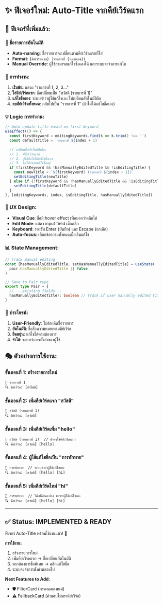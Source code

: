 # ✨ ฟีเจอร์ใหม่: Auto-Title จากคีย์เวิร์ดแรก

## 🎯 ฟีเจอร์ที่เพิ่มแล้ว:

### 📝 ชื่อรายการอัตโนมัติ
- **Auto-naming**: ชื่อรายการจะเปลี่ยนตามคีย์เวิร์ดแรกที่ใส่
- **Format**: `{คีย์เวิร์ดแรก} (รายการที่ {หมายเลข})`
- **Manual Override**: ผู้ใช้สามารถแก้ไขชื่อเองได้ และระบบจะจำการแก้ไข

### 🔧 การทำงาน:

1. **เริ่มต้น**: แสดง "รายการที่ 1, 2, 3..."
2. **ใส่คีย์เวิร์ดแรก**: ชื่อเปลี่ยนเป็น "สวัสดี (รายการที่ 1)"
3. **แก้ไขชื่อเอง**: ระบบจำว่าผู้ใช้แก้ไขเอง ไม่เปลี่ยนอัตโนมัติอีก
4. **ลบคีย์เวิร์ดทั้งหมด**: กลับไปเป็น "รายการที่ 1" (ถ้าไม่ได้แก้ไขชื่อเอง)

### 💡 Logic การทำงาน:

```typescript
// Auto-update title based on first keyword
useEffect(() => {
  const firstKeyword = editingKeywords.find(k => k.trim() !== '')
  const defaultTitle = `รายการที่ ${index + 1}`
  
  // เปลี่ยนชื่ออัตโนมัติเมื่อ:
  // 1. มีคีย์เวิร์ดแรก
  // 2. ผู้ใช้ยังไม่ได้แก้ไขชื่อเอง
  // 3. ไม่ได้กำลังแก้ไขชื่ออยู่
  if (firstKeyword && !hasManuallyEditedTitle && !isEditingTitle) {
    const newTitle = `${firstKeyword} (รายการที่ ${index + 1})`
    setEditingTitle(newTitle)
  } else if (!firstKeyword && !hasManuallyEditedTitle && !isEditingTitle) {
    setEditingTitle(defaultTitle)
  }
}, [editingKeywords, index, isEditingTitle, hasManuallyEditedTitle])
```

### 🎨 UX Design:

- **Visual Cue**: ชื่อมี hover effect เพื่อบอกว่าคลิกได้
- **Edit Mode**: แสดง input field เมื่อคลิก
- **Keyboard**: รองรับ Enter (บันทึก) และ Escape (ยกเลิก)
- **Auto-focus**: เลือกข้อความทั้งหมดเมื่อเริ่มแก้ไข

### 📊 State Management:

```typescript
// Track manual editing
const [hasManuallyEditedTitle, setHasManuallyEditedTitle] = useState(
  pair.hasManuallyEditedTitle || false
)

// Save to Pair type
export type Pair = {
  // ...existing fields...
  hasManuallyEditedTitle?: boolean // Track if user manually edited title
}
```

### 🌟 ประโยชน์:

1. **User-Friendly**: ไม่ต้องคิดชื่อรายการ
2. **อัตโนมัติ**: ชื่อสื่อความหมายตามคีย์เวิร์ด  
3. **ยืดหยุ่น**: แก้ไขได้ตามต้องการ
4. **จำได้**: ระบบจำการตั้งค่าของผู้ใช้

## 🎭 ตัวอย่างการใช้งาน:

### ขั้นตอนที่ 1: สร้างรายการใหม่
```
📝 รายการที่ 1
🔍 คีย์เวิร์ด: [ยังไม่มี]
```

### ขั้นตอนที่ 2: เพิ่มคีย์เวิร์ดแรก "สวัสดี"  
```
📝 สวัสดี (รายการที่ 1)
🔍 คีย์เวิร์ด: [สวัสดี]
```

### ขั้นตอนที่ 3: เพิ่มคีย์เวิร์ดเพิ่ม "hello"
```
📝 สวัสดี (รายการที่ 1)  // ยังคงใช้คีย์เวิร์ดแรก
🔍 คีย์เวิร์ด: [สวัสดี] [hello]
```

### ขั้นตอนที่ 4: ผู้ใช้แก้ไขชื่อเป็น "การทักทาย"
```
📝 การทักทาย  // ระบบจำว่าผู้ใช้แก้ไขเอง
🔍 คีย์เวิร์ด: [สวัสดี] [hello] [hi]
```

### ขั้นตอนที่ 5: เพิ่มคีย์เวิร์ดใหม่ "hi"
```
📝 การทักทาย  // ไม่เปลี่ยนแปลง เพราะผู้ใช้แก้ไขเอง
🔍 คีย์เวิร์ด: [สวัสดี] [hello] [hi]
```

---

## ✅ Status: **IMPLEMENTED & READY**

ฟีเจอร์ Auto-Title พร้อมใช้งานแล้ว! 🚀

**การใช้งาน:**
1. สร้างรายการใหม่
2. เพิ่มคีย์เวิร์ดแรก → ชื่อเปลี่ยนอัตโนมัติ
3. หากต้องการชื่อพิเศษ → คลิกแก้ไขชื่อ
4. ระบบจะจำการตั้งค่าตลอดไป

**Next Features to Add:**
- 🛡️ FilterCard (กรองคอมเมนต์)
- ⚠️ FallbackCard (คำตอบไม่ตรงคีย์เวิร์ด)
